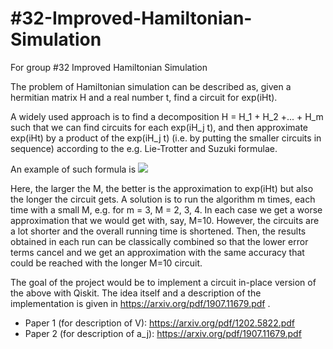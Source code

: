 # #32-Improved-Hamiltonian-Simulation
For group #32 Improved Hamiltonian Simulation

The problem of Hamiltonian simulation can be described as, given a hermitian matrix H and a real number t, find a circuit for exp(iHt).

A widely used approach is to find a decomposition H = H_1 + H_2 +... + H_m such that we can find circuits for each exp(iH_j t), and then approximate exp(iHt) by a product of the exp(iH_j t) (i.e. by putting the smaller circuits in sequence) according to the e.g. Lie-Trotter and Suzuki formulae.

An example of such formula is
![](https://user-images.githubusercontent.com/5624856/69020846-37051800-09b6-11ea-8398-f6124168d4d6.png)

Here, the larger the M, the better is the approximation to exp(iHt) but also the longer the circuit gets. A solution is to run the algorithm m times, each time with a small M, e.g. for m = 3, M = 2, 3, 4. In each case we get a worse approximation that we would get with, say, M=10. However, the circuits are a lot shorter and the overall running time is shortened. Then, the results obtained in each run can be classically combined so that the lower error terms cancel and we get an approximation with the same accuracy that could be reached with the longer M=10 circuit.

The goal of the project would be to implement a circuit in-place version of the above with Qiskit. The idea itself and a description of the implementation is given in https://arxiv.org/pdf/1907.11679.pdf .

* Paper 1 (for description of V): https://arxiv.org/pdf/1202.5822.pdf
* Paper 2 (for description of a_j): https://arxiv.org/pdf/1907.11679.pdf
